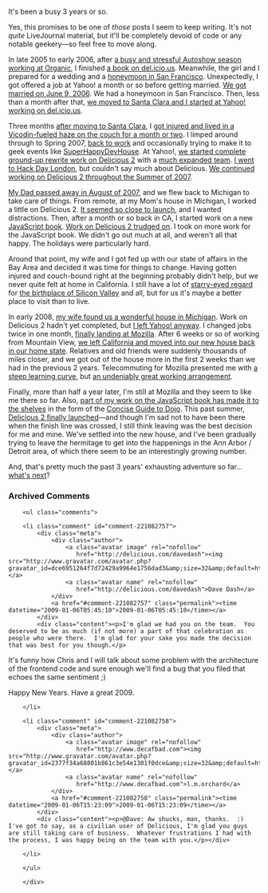 It's been a busy 3 years or so.  

Yes, this promises to be one of *those* posts I seem to keep writing.  It's not *quite* LiveJournal material, but it'll be completely devoid of code or any notable geekery—so feel free to move along.

In late 2005 to early 2006, after [a busy and stressful Autoshow season working at Organic][autoshow], I finished [a book on del.icio.us][delbook]. Meanwhile, the girl and I prepared for a wedding and a [honeymoon in San Francisco][honeymoon]. Unexpectedly, I got offered a job at Yahoo! a month or so before getting married. [We got married on June 9, 2006][wedding]. We had a honeymoon in San Francisco. Then, less than a month after that, [we moved to Santa Clara and I started at Yahoo! working on del.icio.us][gowest].

[autoshow]: http://decafbad.com/blog/2006/02/07/reading-lists-for-auto-shows
[wedding]: http://decafbad.com/blog/2006/06/09/wedding-day-is-today
[honeymoon]: http://decafbad.com/blog/2006/04/25/a-honeymoon-in-san-francisco
[delbook]: http://decafbad.com/blog/2005/12/14/hacking-delicious-is-a-real-book
[gowest]: http://decafbad.com/blog/2006/06/24/go-west-young-man

Three months [after moving to Santa Clara][santaclara], I [got injured and lived in a Vicodin-fueled haze on the couch for a month or two][crash]. I limped around through to Spring 2007, [back to work][backtowork] and occasionally trying to make it to geek events like [SuperHappyDevHouse][shdh]. At Yahoo!, [we started complete ground-up rewrite work on Delicious 2][delwinter] with a [much expanded team][delteam]. [I went to Hack Day London][hackday], but couldn't say much about Delicious. [We continued working on Delicious 2 throughout the Summer of 2007][delsummer].

[delwinter]: http://blog.delicious.com/blog/2007/02/overdue_new_yea.html
[delsummer]: http://blog.delicious.com/blog/2007/07/usability-lab.html
[delteam]: http://blog.delicious.com/blog/2007/04/we_are_hiring.html
[shdh]: http://superhappydevhouse.org/LesOrchard
[crash]: http://decafbad.com/blog/2006/09/18/just-call-me-crash
[santaclara]: http://decafbad.com/blog/2006/07/25/youngmangonewest
[backtowork]: http://decafbad.com/blog/2006/10/02/back-in-the-saddle-again
[hackday]: http://decafbad.com/blog/2007/05/16/hack-day-in-london

[My Dad passed away in August of 2007][dad], and we flew back to Michigan to take care of things. From remote, at my Mom's house in Michigan, I worked a little on Delicious 2. [It seemed so close to launch][delfall], and I wanted distractions. Then, after a month or so back in CA, I started work on a new [JavaScript book][jsbook]. [Work on Delicious 2 trudged on][delwinter]. I took on more work for the JavaScript book. We didn't go out much at all, and weren't all that happy. The holidays were particularly hard.

[jsbook]: http://www.wiley.com/WileyCDA/WileyTitle/productCd-047038459X.html
[dad]: http://decafbad.com/blog/2007/09/25/dad
[delfall]: http://blog.delicious.com/blog/2007/09/taste-test.html
[delwinter]: http://blog.delicious.com/blog/2008/01/using-delicious-on-your-iphone.html "the team has been heads down working on the next version of Delicious We’ll have an update to share with you guys next week."

Around that point, my wife and I got fed up with our state of affairs in the Bay Area and decided it was time for things to change. Having gotten injured and couch-bound right at the beginning probably didn't help, but we never quite felt at home in California. I still have a lot of [starry-eyed regard][starry] for [the birthplace of Silicon Valley][valley] and all, but for us it's maybe a better place to visit than to live.

[starry]: http://decafbad.vox.com/library/post/so-simultaneously-extraordinary-and-mundane.html
[valley]: http://bits.blogs.nytimes.com/2008/09/12/buying-tomatoes-at-the-birthplace-of-silicon-valley/?apage=2

In early 2008, [my wife found us a wonderful house in Michigan][house]. Work on Delicious 2 hadn't yet completed, but [I left Yahoo! anyway][leftyahoo]. I changed jobs twice in one month, [finally landing at Mozilla][startedmozilla]. After 6 weeks or so of working from Mountain View, [we left California and moved into our new house back in our home state][midwest]. Relatives and old friends were suddenly thousands of miles closer, and we got out of the house more in the first 2 weeks than we had in the previous 2 years. Telecommuting for Mozilla presented me with [a steep learning curve][atmozilla], but [an undeniably great working arrangement][envmozilla].

[house]: http://www.flickr.com/photos/missadroit/sets/72157605078355701/
[leftyahoo]: http://twitter.com/lmorchard/statuses/787565793
[midwest]: http://decafbad.com/blog/2008/05/14/go-midwest-young-man
[startedmozilla]: http://twitter.com/lmorchard/statuses/804009957
[atmozilla]: http://decafbad.com/blog/2008/05/22/week-3-at-mozilla
[envmozilla]: http://www.flickr.com/photos/deusx/2867692971/

Finally, more than half a year later, I'm still at Mozilla and they seem to like me there so far. Also, [part of my work on the JavaScript book has made it to the shelves][concisedojo] in the form of the [Concise Guide to Dojo][concisedojobook]. This past summer, [Delicious 2 finally launched][del2launch]—and though I'm sad not to have been there when the finish line was crossed, I still think leaving was the best decision for me and mine. We've settled into the new house, and I've been gradually trying to leave the hermitage to get into the happenings in the Ann Arbor / Detroit area, of which there seem to be an interestingly growing number.

[del2launch]: http://decafbad.com/blog/2008/08/04/delicious-20-is-more-than-a-pretty-new-face
[concisedojo]: http://decafbad.com/blog/2008/12/19/the-concise-guide-to-dojo-is-a-real-book
[concisedojobook]: http://www.amazon.com/gp/product/0470452021?ie=UTF8&tag=0xdecafbad01-20&linkCode=as2&camp=1789&c%0D%0Areative=9325&creativeASIN=0470452021 "BUY MY BOOK!"

And, that's pretty much the past 3 years' exhausting adventure so far... [what's next][resolutions]?

[resolutions]: http://decafbad.com/blog/2009/01/05/resolutions

<div id="comments" class="comments archived-comments">
            <h3>Archived Comments</h3>
            
        <ul class="comments">
            
        <li class="comment" id="comment-221082757">
            <div class="meta">
                <div class="author">
                    <a class="avatar image" rel="nofollow" 
                       href="http://delicious.com/davedash"><img src="http://www.gravatar.com/avatar.php?gravatar_id=dce6951264f7d72429a9964e1756dad3&amp;size=32&amp;default=http://mediacdn.disqus.com/1320279820/images/noavatar32.png"/></a>
                    <a class="avatar name" rel="nofollow" 
                       href="http://delicious.com/davedash">Dave Dash</a>
                </div>
                <a href="#comment-221082757" class="permalink"><time datetime="2009-01-06T05:45:10">2009-01-06T05:45:10</time></a>
            </div>
            <div class="content"><p>I'm glad we had you on the team.  You deserved to be as much (if not more) a part of that celebration as people who were there.  I'm glad for your sake you made the decision that was best for you though.</p>

<p>It's funny how Chris and I will talk about some problem with the architecture of the frontend code and sure enough we'll find a bug that you filed that echoes the same sentiment ;)</p>

<p>Happy New Years.  Have a great 2009.</p></div>
            
        </li>
    
        <li class="comment" id="comment-221082758">
            <div class="meta">
                <div class="author">
                    <a class="avatar image" rel="nofollow" 
                       href="http://www.decafbad.com"><img src="http://www.gravatar.com/avatar.php?gravatar_id=2377f34a68801b861c3e54e1301f0dce&amp;size=32&amp;default=http://mediacdn.disqus.com/1320279820/images/noavatar32.png"/></a>
                    <a class="avatar name" rel="nofollow" 
                       href="http://www.decafbad.com">l.m.orchard</a>
                </div>
                <a href="#comment-221082758" class="permalink"><time datetime="2009-01-06T15:23:09">2009-01-06T15:23:09</time></a>
            </div>
            <div class="content"><p>@Dave: Aw shucks, man, thanks.  :)  I've got to say, as a civilian user of Delicious, I'm glad you guys are still taking care of business.  Whatever frustrations I had with the process, I was happy being on the team with you.</p></div>
            
        </li>
    
        </ul>
    
        </div>
    
